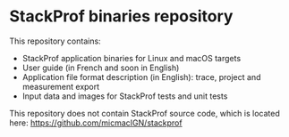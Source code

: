 StackProf binaries repository
=============================

This repository contains:
- StackProf application binaries for Linux and macOS targets
- User guide (in French and soon in English)
- Application file format description (in English): trace, project and measurement export 
- Input data and images for StackProf tests and unit tests

This repository does not contain StackProf source code, which is located here: https://github.com/micmacIGN/stackprof
